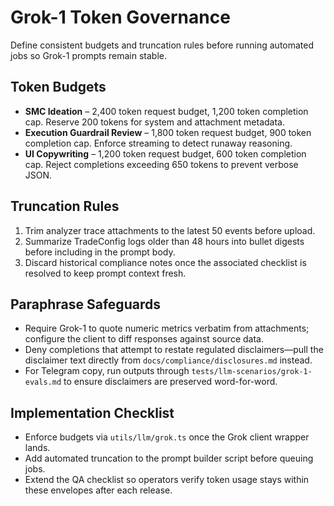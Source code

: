 # Grok-1 Token Governance

Define consistent budgets and truncation rules before running automated jobs so Grok-1 prompts remain stable.

## Token Budgets
- **SMC Ideation** – 2,400 token request budget, 1,200 token completion cap. Reserve 200 tokens for system and attachment metadata.
- **Execution Guardrail Review** – 1,800 token request budget, 900 token completion cap. Enforce streaming to detect runaway reasoning.
- **UI Copywriting** – 1,200 token request budget, 600 token completion cap. Reject completions exceeding 650 tokens to prevent verbose JSON.

## Truncation Rules
1. Trim analyzer trace attachments to the latest 50 events before upload.
2. Summarize TradeConfig logs older than 48 hours into bullet digests before including in the prompt body.
3. Discard historical compliance notes once the associated checklist is resolved to keep prompt context fresh.

## Paraphrase Safeguards
- Require Grok-1 to quote numeric metrics verbatim from attachments; configure the client to diff responses against source data.
- Deny completions that attempt to restate regulated disclaimers—pull the disclaimer text directly from `docs/compliance/disclosures.md` instead.
- For Telegram copy, run outputs through `tests/llm-scenarios/grok-1-evals.md` to ensure disclaimers are preserved word-for-word.

## Implementation Checklist
- Enforce budgets via `utils/llm/grok.ts` once the Grok client wrapper lands.
- Add automated truncation to the prompt builder script before queuing jobs.
- Extend the QA checklist so operators verify token usage stays within these envelopes after each release.
